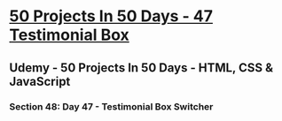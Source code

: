 # [50 Projects In 50 Days - 47 Testimonial Box](https://arpadgbondor.github.io/50_Projects_In_50_Days-47_Testimonial_Box/)

## Udemy - 50 Projects In 50 Days - HTML, CSS & JavaScript
### Section 48: Day 47 - Testimonial Box Switcher
